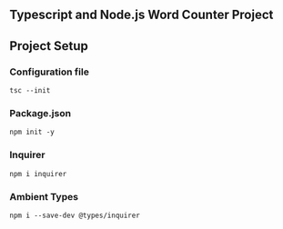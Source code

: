 ## Typescript and Node.js Word Counter Project

## Project Setup

### Configuration file
`tsc --init`

### Package.json
`npm init -y`

### Inquirer
`npm i inquirer`


### Ambient Types
``npm i --save-dev @types/inquirer ``